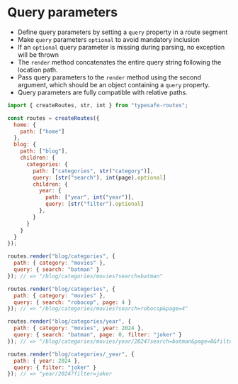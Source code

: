 # Query parameters

- Define query parameters by setting a `query` property in a route segment
- Make `query` parameters `optional` to avoid mandatory inclusion
- If an `optional` query parameter is missing during parsing, no exception will be thrown
- The `render` method concatenates the entire query string following the location path.
- Pass query parameters to the `render` method using the second argument, which should be an object containing a `query` property.
- Query parameters are fully compatible with relative paths.

``` js
import { createRoutes, str, int } from "typesafe-routes";

const routes = createRoutes({
  home: {
    path: ["home"]
  },
  blog: {
    path: ["blog"],
    children: {
      categories: {
        path: ["categories", str("category")],
        query: [str("search"), int(page).optional]
        children: {
          year: {
            path: ["year", int("year")],
            query: [str("filter").optional]
          },
        }
      }
    }
  }
});

routes.render("blog/categories", {
  path: { category: "movies" },
  query: { search: "batman" }
}); // => "/blog/categories/movies?search=batman"

routes.render("blog/categories", {
  path: { category: "movies" },
  query: { search: "robocop", page: 4 }
}); // => "/blog/categories/movies?search=robocop&page=4"

routes.render("blog/categories/year", {
  path: { category: "movies", year: 2024 },
  query: { search: "batman", page: 0, filter: "joker" }
}); // => "/blog/categories/movies/year/2024?search=batman&page=0&filter=joker"

routes.render("blog/categories/_year", {
  path: { year: 2024 },
  query: { filter: "joker" }
}); // => "year/2024?filter=joker
```